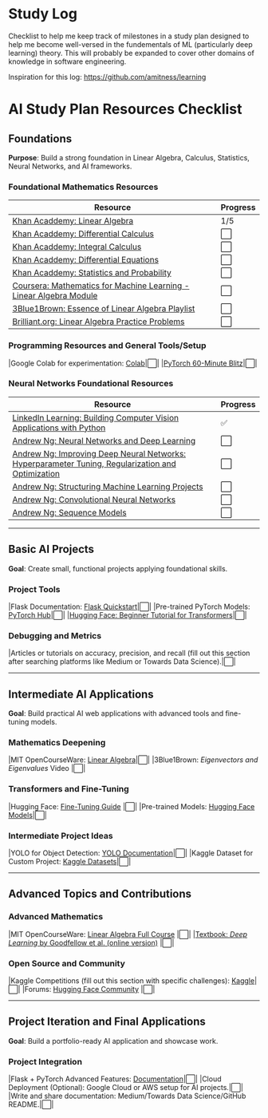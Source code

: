 # Study Log
Checklist to help me keep track of milestones in a study plan designed to help me become well-versed in the fundementals of ML (particularly deep learning) theory. This will probably be expanded to cover other domains of knowledge in software engineering. 

Inspiration for this log: https://github.com/amitness/learning

# AI Study Plan Resources Checklist

## Foundations  
**Purpose**: Build a strong foundation in Linear Algebra, Calculus, Statistics, Neural Networks, and AI frameworks.  

### Foundational Mathematics Resources  
|Resource|Progress|
|---|---|
|[Khan Acaddemy: Linear Algebra](https://www.khanacademy.org/math/linear-algebra)|1/5|
|[Khan Acaddemy: Differential Calculus](https://www.khanacademy.org/math/differential-calculus)|⬜|
|[Khan Acaddemy: Integral Calculus](https://www.khanacademy.org/math/integral-calculus)|⬜|
|[Khan Acaddemy: Differential Equations](https://www.khanacademy.org/math/differential-equations)|⬜|
|[Khan Acaddemy: Statistics and Probability](https://www.khanacademy.org/math/statistics-probability)|⬜|
|[Coursera: Mathematics for Machine Learning - Linear Algebra Module](https://www.coursera.org/learn/matrix-algebra-engineers)|⬜|
|[3Blue1Brown: Essence of Linear Algebra Playlist](https://www.youtube.com/playlist?list=PLZHQObOWTQDPD3MizzM2xVFitgF8hE_ab)|⬜|
|[Brilliant.org: Linear Algebra Practice Problems](https://brilliant.org/)|⬜|

### Programming Resources and General Tools/Setup 
|Google Colab for experimentation: [Colab](https://colab.research.google.com/)|⬜|
|[PyTorch 60-Minute Blitz](https://pytorch.org/tutorials/beginner/deep_learning_60min_blitz.html)|⬜| 

### Neural Networks Foundational Resources  
|Resource|Progress|
|---|---|
|[LinkedIn Learning: Building Computer Vision Applications with Python](https://www.linkedin.com/learning/building-computer-vision-applications-with-python/computer-vision-under-the-hood)|✅|
|[Andrew Ng: Neural Networks and Deep Learning](https://www.coursera.org/learn/neural-networks-deep-learning?specialization=deep-learning)|⬜|
|[Andrew Ng: Improving Deep Neural Networks: Hyperparameter Tuning, Regularization and Optimization](https://www.coursera.org/learn/deep-neural-network?specialization=deep-learning)|⬜|
|[Andrew Ng: Structuring Machine Learning Projects](https://www.coursera.org/learn/machine-learning-projects?specialization=deep-learning)|⬜|
|[Andrew Ng: Convolutional Neural Networks](https://www.coursera.org/learn/convolutional-neural-networks?specialization=deep-learning)|⬜|
|[Andrew Ng: Sequence Models](https://www.coursera.org/learn/nlp-sequence-models?specialization=deep-learning)|⬜|

---

## Basic AI Projects  
**Goal**: Create small, functional projects applying foundational skills.  

### Project Tools  
|Flask Documentation: [Flask Quickstart](https://flask.palletsprojects.com/en/latest/quickstart/)|⬜| 
|Pre-trained PyTorch Models: [PyTorch Hub](https://pytorch.org/hub/)|⬜|
|[Hugging Face: Beginner Tutorial for Transformers](https://huggingface.co/transformers/)|⬜|

### Debugging and Metrics  
|Articles or tutorials on accuracy, precision, and recall (fill out this section after searching platforms like Medium or Towards Data Science).|⬜|

---

## Intermediate AI Applications  
**Goal**: Build practical AI web applications with advanced tools and fine-tuning models.  

### Mathematics Deepening  
|MIT OpenCourseWare: [Linear Algebra](https://ocw.mit.edu/courses/mathematics/18-06-linear-algebra-spring-2010/)|⬜|
|3Blue1Brown: *Eigenvectors and Eigenvalues* Video |⬜|

### Transformers and Fine-Tuning  
|Hugging Face: [Fine-Tuning Guide](https://huggingface.co/transformers/training.html) |⬜|
|Pre-trained Models: [Hugging Face Models](https://huggingface.co/models)|⬜|

### Intermediate Project Ideas  
|YOLO for Object Detection: [YOLO Documentation](https://pjreddie.com/darknet/yolo/)|⬜|
|Kaggle Dataset for Custom Project: [Kaggle Datasets](https://www.kaggle.com/datasets)|⬜|

---

## Advanced Topics and Contributions  

### Advanced Mathematics  
|MIT OpenCourseWare: [Linear Algebra Full Course](https://ocw.mit.edu/courses/mathematics/18-06-linear-algebra-spring-2010/) |⬜|
|[Textbook: *Deep Learning* by Goodfellow et al. (online version)](https://www.deeplearningbook.org/) |⬜|

### Open Source and Community  
|Kaggle Competitions (fill out this section with specific challenges): [Kaggle](https://www.kaggle.com/)|⬜|
|Forums: [Hugging Face Community](https://discuss.huggingface.co/) |⬜|

---

## Project Iteration and Final Applications  
**Goal**: Build a portfolio-ready AI application and showcase work.  

### Project Integration  
|Flask + PyTorch Advanced Features: [Documentation](https://flask.palletsprojects.com/)|⬜|
|Cloud Deployment (Optional): Google Cloud or AWS setup for AI projects.|⬜|
|Write and share documentation: Medium/Towards Data Science/GitHub README.|⬜|


